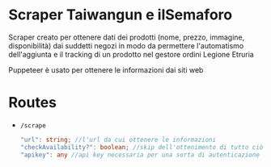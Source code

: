 # Scraper Taiwangun e ilSemaforo

Scraper creato per ottenere dati dei prodotti (nome, prezzo, immagine, disponibilità) dai suddetti negozi in modo da permettere l'automatismo dell'aggiunta e il tracking di un prodotto nel gestore ordini Legione Etruria

Puppeteer è usato per ottenere le informazioni dai siti web


# Routes


 - `/scrape` 
  	 ```typescript 
     "url": string; //l'url da cui ottenere le informazioni
     "checkAvailability?": boolean; //skip dell'ottenimento di tutto ciò che non è lo stato di disponibilità dell'oggetto
     "apikey": any //api key necessaria per una sorta di autenticazione 

